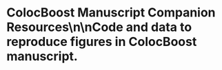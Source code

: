 # ColocBoost Manuscript Companion Resources\n\nCode and data to reproduce figures in ColocBoost manuscript.
